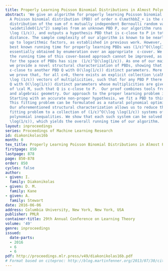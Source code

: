 ```yaml
---
title: Properly Learning Poisson Binomial Distributions in Almost Polynomial Time
abstract: 'We give an algorithm for properly learning Poisson binomial distributions.
  A Poisson binomial distribution (PBD) of order n ∈\mathbbZ_+ is the discrete probability
  distribution of the sum of n mutually independent Bernoulli random variables. Given
  \widetildeO(1/ε^2) samples from an unknown PBD P, our algorithm runs in time (1/\eps)^O(\log
  \log (1/ε)), and outputs a hypothesis PBD that is ε-close to P in total variation
  distance. The sample complexity of our algorithm is known to be nearly-optimal,
  up to logarithmic factors, as established in previous work. However, the previously
  best known running time for properly learning PBDs was (1/ε)^O(\log(1/ε)), and was
  essentially obtained by enumeration over an appropriate  ε-cover. We remark that
  the running time of this cover-based approach cannot be improved, as any ε-cover
  for the space of PBDs has size  (1/ε)^Ω(\log(1/ε)). As one of our main contributions,
  we provide a novel structural characterization of PBDs, showing that any PBD P is
  ε-close to another PBD Q with O(\log(1/ε)) distinct parameters. More precisely,
  we prove that, for all ε>0, there exists an explicit collection \calM of (1/ε)^O(\log
  \log (1/ε)) vectors of multiplicities, such that for any PBD P there exists a PBD
  Q with O(\log(1/ε)) distinct parameters whose multiplicities are given by some element
  of \cal M, such that Q is ε-close to P.  Our proof combines tools from Fourier analysis
  and algebraic geometry. Our approach to the proper learning problem is as follows:
  Starting with an accurate non-proper hypothesis, we fit a PBD to this hypothesis.
  This fitting problem can be formulated as a natural polynomial optimization problem.
  Our aforementioned structural characterization allows us to reduce the corresponding
  fitting problem to a collection of (1/ε)^O(\log \log(1/ε)) systems of low-degree
  polynomial inequalities. We show that each such system can be solved in time (1/ε)^O(\log
  \log(1/ε)), which yields the overall running time of our algorithm. '
layout: inproceedings
series: Proceedings of Machine Learning Research
id: diakonikolas16b
month: 0
tex_title: Properly Learning Poisson Binomial Distributions in Almost Polynomial Time
firstpage: 850
lastpage: 878
page: 850-878
order: 850
cycles: false
author:
- given: I.
  family: Diakonikolas
- given: D. M.
  family: Kane
- given: A.
  family: Stewart
date: 2016-06-06
address: Columbia University, New York, New York, USA
publisher: PMLR
container-title: 29th Annual Conference on Learning Theory
volume: '49'
genre: inproceedings
issued:
  date-parts:
  - 2016
  - 6
  - 6
pdf: http://proceedings.mlr.press/v49/diakonikolas16b.pdf
# Format based on citeproc: http://blog.martinfenner.org/2013/07/30/citeproc-yaml-for-bibliographies/
---
```

